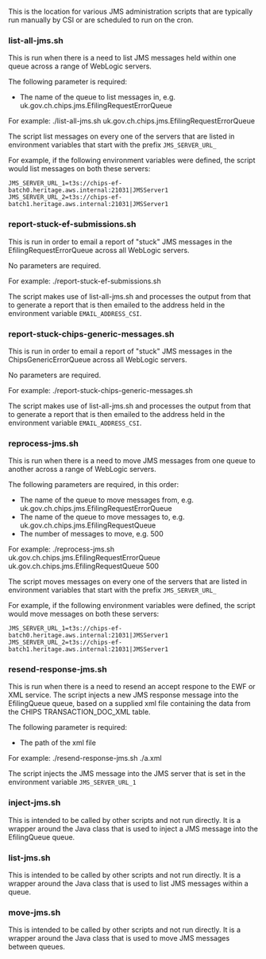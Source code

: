 
This is the location for various JMS administration scripts that are typically run manually by CSI or are scheduled to run on the cron.

### list-all-jms.sh
This is run when there is a need to list JMS messages held within one queue across a range of WebLogic servers.

The following parameter is required:

- The name of the queue to list messages in, e.g. uk.gov.ch.chips.jms.EfilingRequestErrorQueue

For example:
./list-all-jms.sh uk.gov.ch.chips.jms.EfilingRequestErrorQueue

The script list messages on every one of the servers that are listed in environment variables that start with the prefix `JMS_SERVER_URL_`

For example, if the following environment variables were defined, the script would list messages on both these servers:

    JMS_SERVER_URL_1=t3s://chips-ef-batch0.heritage.aws.internal:21031|JMSServer1
    JMS_SERVER_URL_2=t3s://chips-ef-batch1.heritage.aws.internal:21031|JMSServer1


### report-stuck-ef-submissions.sh

This is run in order to email a report of "stuck" JMS messages in the EfilingRequestErrorQueue across all WebLogic servers.

No parameters are required.

For example:
./report-stuck-ef-submissions.sh

The script makes use of list-all-jms.sh and processes the output from that to generate a report that is then emailed to the address 
held in the environment variable `EMAIL_ADDRESS_CSI`.


### report-stuck-chips-generic-messages.sh

This is run in order to email a report of "stuck" JMS messages in the ChipsGenericErrorQueue across all WebLogic servers.

No parameters are required.

For example:
./report-stuck-chips-generic-messages.sh

The script makes use of list-all-jms.sh and processes the output from that to generate a report that is then emailed to the address 
held in the environment variable `EMAIL_ADDRESS_CSI`.


### reprocess-jms.sh

This is run when there is a need to move JMS messages from one queue to another across a range of WebLogic servers.

The following parameters are required, in this order:

- The name of the queue to move messages from, e.g. uk.gov.ch.chips.jms.EfilingRequestErrorQueue
- The name of the queue to move messages to, e.g. uk.gov.ch.chips.jms.EfilingRequestQueue
- The number of messages to move, e.g. 500 

For example:
./reprocess-jms.sh uk.gov.ch.chips.jms.EfilingRequestErrorQueue uk.gov.ch.chips.jms.EfilingRequestQueue 500

The script moves messages on every one of the servers that are listed in environment variables that start with the prefix `JMS_SERVER_URL_`

For example, if the following environment variables were defined, the script would move messages on both these servers:

    JMS_SERVER_URL_1=t3s://chips-ef-batch0.heritage.aws.internal:21031|JMSServer1
    JMS_SERVER_URL_2=t3s://chips-ef-batch1.heritage.aws.internal:21031|JMSServer1


### resend-response-jms.sh

This is run when there is a need to resend an accept respone to the EWF or XML service.  The script injects a new JMS response message into the EfilingQueue queue, based on a supplied xml file containing the data from the CHIPS TRANSACTION_DOC_XML table.

The following parameter is required:

- The path of the xml file 

For example:
./resend-response-jms.sh ./a.xml

The script injects the JMS message into the JMS server that is set in the environment variable `JMS_SERVER_URL_1`


### inject-jms.sh
This is intended to be called by other scripts and not run directly.  It is a wrapper around the Java class that is used to inject a JMS message into the EfilingQueue queue.


### list-jms.sh
This is intended to be called by other scripts and not run directly.  It is a wrapper around the Java class that is used to list JMS messages within a queue.


### move-jms.sh
This is intended to be called by other scripts and not run directly.  It is a wrapper around the Java class that is used to move JMS messages between queues.


